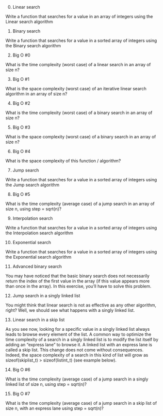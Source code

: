 0. Linear search

Write a function that searches for a value in an array of integers using the Linear search algorithm

1. Binary search

Write a function that searches for a value in a sorted array of integers using the Binary search algorithm

2. Big O #0

What is the time complexity (worst case) of a linear search in an array of size n?

3. Big O #1

What is the space complexity (worst case) of an iterative linear search algorithm in an array of size n?

4. Big O #2

What is the time complexity (worst case) of a binary search in an array of size n?

5. Big O #3

What is the space complexity (worst case) of a binary search in an array of size n?

6. Big O #4

What is the space complexity of this function / algorithm?

7. Jump search

Write a function that searches for a value in a sorted array of integers using the Jump search algorithm

8. Big O #5

What is the time complexity (average case) of a jump search in an array of size n, using step = sqrt(n)?

9. Interpolation search

Write a function that searches for a value in a sorted array of integers using the Interpolation search algorithm

10. Exponential search

Write a function that searches for a value in a sorted array of integers using the Exponential search algorithm

11. Advanced binary search

You may have noticed that the basic binary search does not necessarily return the index of the first value in the array (if this value appears more than once in the array). In this exercise, you’ll have to solve this problem.

12. Jump search in a singly linked list

You might think that linear search is not as effective as any other algorithm, right? Well, we should see what happens with a singly linked list.

13. Linear search in a skip list

As you see now, looking for a specific value in a singly linked list always leads to browse every element of the list. A common way to optimize the time complexity of a search in a singly linked list is to modify the list itself by adding an “express lane” to browse it. A linked list with an express lane is called a skip list. This change does not come without consequences. Indeed, the space complexity of a search in this kind of list will grow as sizeof(skiplist_t) > sizeof(listint_t) (see example below).

14. Big O #6

What is the time complexity (average case) of a jump search in a singly linked list of size n, using step = sqrt(n)?

15. Big O #7

What is the time complexity (average case) of a jump search in a skip list of size n, with an express lane using step = sqrt(n)?
